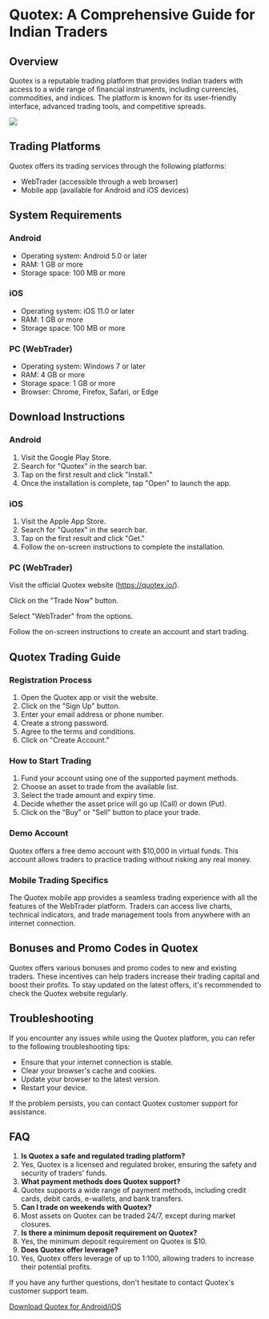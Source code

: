 # Quotex: A Comprehensive Guide for Indian Traders

## Overview

Quotex is a reputable trading platform that provides Indian traders with
access to a wide range of financial instruments, including currencies,
commodities, and indices. The platform is known for its user-friendly
interface, advanced trading tools, and competitive spreads.

[![](https://static.quotex.io/files/1_en/300_250.jpg)](https://traff.sbs/brokerqxsignupf)

## Trading Platforms

Quotex offers its trading services through the following platforms:

-   WebTrader (accessible through a web browser)
-   Mobile app (available for Android and iOS devices)

## System Requirements

### Android

-   Operating system: Android 5.0 or later
-   RAM: 1 GB or more
-   Storage space: 100 MB or more

### iOS

-   Operating system: iOS 11.0 or later
-   RAM: 1 GB or more
-   Storage space: 100 MB or more

### PC (WebTrader)

-   Operating system: Windows 7 or later
-   RAM: 4 GB or more
-   Storage space: 1 GB or more
-   Browser: Chrome, Firefox, Safari, or Edge

## Download Instructions

### Android

1.  Visit the Google Play Store.
2.  Search for "Quotex" in the search bar.
3.  Tap on the first result and click "Install."
4.  Once the installation is complete, tap "Open" to launch the
    app.

### iOS

1.  Visit the Apple App Store.
2.  Search for "Quotex" in the search bar.
3.  Tap on the first result and click "Get."
4.  Follow the on-screen instructions to complete the installation.

### PC (WebTrader)

Visit the official Quotex website (https://quotex.io/).

Click on the "Trade Now" button.

Select "WebTrader" from the options.

Follow the on-screen instructions to create an account and start
trading.

## Quotex Trading Guide

### Registration Process

1.  Open the Quotex app or visit the website.
2.  Click on the "Sign Up" button.
3.  Enter your email address or phone number.
4.  Create a strong password.
5.  Agree to the terms and conditions.
6.  Click on "Create Account."

### How to Start Trading

1.  Fund your account using one of the supported payment methods.
2.  Choose an asset to trade from the available list.
3.  Select the trade amount and expiry time.
4.  Decide whether the asset price will go up (Call) or down (Put).
5.  Click on the "Buy" or "Sell" button to place your trade.

### Demo Account

Quotex offers a free demo account with \$10,000 in virtual funds. This
account allows traders to practice trading without risking any real
money.

### Mobile Trading Specifics

The Quotex mobile app provides a seamless trading experience with all
the features of the WebTrader platform. Traders can access live charts,
technical indicators, and trade management tools from anywhere with an
internet connection.

## Bonuses and Promo Codes in Quotex

Quotex offers various bonuses and promo codes to new and existing
traders. These incentives can help traders increase their trading
capital and boost their profits. To stay updated on the latest offers,
it\'s recommended to check the Quotex website regularly.

## Troubleshooting

If you encounter any issues while using the Quotex platform, you can
refer to the following troubleshooting tips:

-   Ensure that your internet connection is stable.
-   Clear your browser\'s cache and cookies.
-   Update your browser to the latest version.
-   Restart your device.

If the problem persists, you can contact Quotex customer support for
assistance.

## FAQ

1.  **Is Quotex a safe and regulated trading platform?**
2.  Yes, Quotex is a licensed and regulated broker, ensuring the safety
    and security of traders\' funds.
3.  **What payment methods does Quotex support?**
4.  Quotex supports a wide range of payment methods, including credit
    cards, debit cards, e-wallets, and bank transfers.
5.  **Can I trade on weekends with Quotex?**
6.  Most assets on Quotex can be traded 24/7, except during market
    closures.
7.  **Is there a minimum deposit requirement on Quotex?**
8.  Yes, the minimum deposit requirement on Quotex is \$10.
9.  **Does Quotex offer leverage?**
10. Yes, Quotex offers leverage of up to 1:100, allowing traders to
    increase their potential profits.

If you have any further questions, don\'t hesitate to contact Quotex\'s
customer support team.

[Download Quotex for
Android/iOS](\%22https://traff.sbs/quotexonelink\%22)

